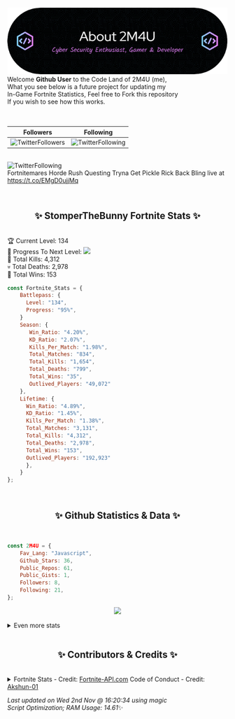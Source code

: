
  ![Header](./src/github-banner.png)
  <br>
  Welcome **Github User** to the Code Land of 2M4U (me),<br>
  What you see below is a future project for updating my<br>
  In-Game Fortnite Statistics, Feel free to Fork this repository<br>
  If you wish to see how this works.
  <br><br>
  <br>
  
  | Followers  | Following |
  | ---------- |:---------:|
  | ![TwitterFollowers](https://img.shields.io/badge/Twitter%20Followers-79-blue)  | ![TwitterFollowing](https://img.shields.io/badge/Twitter%20Following-218-blue)  |


  <br>![TwitterFollowing](https://img.shields.io/badge/Latest%20Tweet--blue)<br>
  Fortnitemares Horde Rush Questing Tryna Get Pickle Rick Back Bling live at https://t.co/EMgD0ujjMq
   
  <br><h2 align="center"> ✨ StomperTheBunny Fortnite Stats ✨</h2><br>
  🏆 Current Level: 134<br>
  🎉 Progress To Next Level: ![](https://geps.dev/progress/95)<br>
  🎯 Total Kills: 4,312<br>
  💀 Total Deaths: 2,978<br>
  👑 Total Wins: 153<br>

```js
const Fortnite_Stats = {
    Battlepass: {
      Level: "134",
      Progress: "95%",    
    }
    Season: { 
       Win_Ratio: "4.20%",
       KD_Ratio: "2.07%",
       Kills_Per_Match: "1.98%",
       Total_Matches: "834",
       Total_Kills: "1,654",
       Total_Deaths: "799",
       Total_Wins: "35",
       Outlived_Players: "49,072"
    },
    Lifetime: {
      Win_Ratio: "4.89%",
      KD_Ratio: "1.45%",
      Kills_Per_Match: "1.38%",
      Total_Matches: "3,131",
      Total_Kills: "4,312",
      Total_Deaths: "2,978",
      Total_Wins: "153",
      Outlived_Players: "192,923"
      },
    }
}; 
```


<br><h2 align="center"> ✨ Github Statistics & Data ✨</h2><br>

```js
const 2M4U = {
    Fav_Lang: "Javascript",
    Github_Stars: 36,
    Public_Repos: 61,
    Public_Gists: 1,
    Followers: 8,
    Following: 21,
}; 
```

<p align="center">
<img src="https://github-readme-streak-stats.herokuapp.com/?user=2M4U&theme=tokyonight">
</p>
<details>
  <summary>
      Even more stats
  </summary>
  <p align="center">
    <img src="https://github-profile-trophy.vercel.app/?username=2M4U&theme=dracula">
    <img src="https://github-readme-stats.vercel.app/api?username=2M4U&theme=tokyonight&count_private=true&show_icons=true&include_all_commits=true">
  </p>
</details>
<br><h2 align="center"> ✨ Contributors & Credits ✨</h2><br>
<details>
  <summary>
      Fortnite Stats - Credit: <a href="https://fortnite-api.com/?utm_source=github.com/2M4U/2M4U">Fortnite-API.com</a>
      Code of Conduct - Credit: <a href="https://github.com/Akshun-01">Akshun-01</a>
  </summary>
</details>

<!-- Last updated on Wed Nov 02 2022 16:20:34 GMT+0000 (Coordinated Universal Time) ;-;-->
<i>Last updated on  Wed 2nd Nov @ 16:20:34 using magic<br>
Script Optimization; RAM Usage: 14.61</i>✨